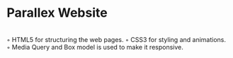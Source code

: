# Parallex Website
<br>
◦ HTML5 for structuring the web pages.
◦ CSS3 for styling and animations.
◦ Media Query and Box model is used to make it responsive.
</br>
